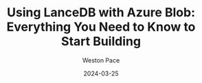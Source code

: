---
title: "Using LanceDB with Azure Blob: Everything You Need to Know to Start Building"
date: 2024-03-25
draft: false
featured: false
image: /assets/blog/using-lancedb-with-azure-blob-everything-you-need-to-know-to-start-building-13/using-lancedb-with-azure-blob-everything-you-need-to-know-to-start-building-13.png
description: "Explore using LanceDB with Azure Blob: everything you need to know to start building with practical insights and expert guidance from the LanceDB team."
author: Weston Pace
--- 